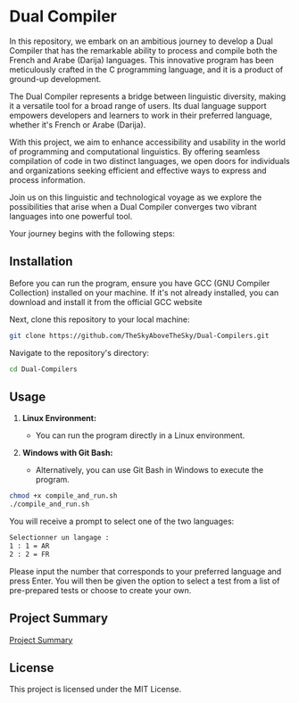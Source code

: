 # Dual Compiler

In this repository, we embark on an ambitious journey to develop a Dual Compiler that has the remarkable ability to process and compile both the French and Arabe (Darija) languages. This innovative program has been meticulously crafted in the C programming language, and it is a product of ground-up development.

The Dual Compiler represents a bridge between linguistic diversity, making it a versatile tool for a broad range of users. Its dual language support empowers developers and learners to work in their preferred language, whether it's French or Arabe (Darija).

With this project, we aim to enhance accessibility and usability in the world of programming and computational linguistics. By offering seamless compilation of code in two distinct languages, we open doors for individuals and organizations seeking efficient and effective ways to express and process information.

Join us on this linguistic and technological voyage as we explore the possibilities that arise when a Dual Compiler converges two vibrant languages into one powerful tool.

Your journey begins with the following steps:

## Installation

Before you can run the program, ensure you have GCC (GNU Compiler Collection) installed on your machine. If it's not already installed, you can download and install it from the official GCC website


Next, clone this repository to your local machine:
```bash
git clone https://github.com/TheSkyAboveTheSky/Dual-Compilers.git
```

Navigate to the repository's directory:
```bash
cd Dual-Compilers
```

## Usage

1. **Linux Environment:**
   - You can run the program directly in a Linux environment.

2. **Windows with Git Bash:**
   - Alternatively, you can use Git Bash in Windows to execute the program.
```bash
chmod +x compile_and_run.sh
./compile_and_run.sh
```


You will receive a prompt to select one of the two languages:
```bash
Selectionner un langage : 
1 : 1 = AR
2 : 2 = FR
```

Please input the number that corresponds to your preferred language and press Enter. You will then be given the option to select a test from a list of pre-prepared tests or choose to create your own.

## Project Summary
[Project Summary](./Project.md)

## License

This project is licensed under the MIT License.